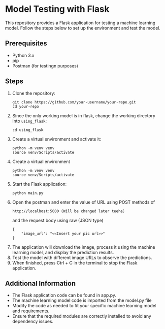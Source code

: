 # Model Testing with Flask

This repository provides a Flask application for testing a machine learning model. Follow the steps below to set up the environment and test the model.

## Prerequisites

- Python 3.x
- pip
- Postman (for testingn purposes)

## Steps

1. Clone the repository:
    ```
    git clone https://github.com/your-username/your-repo.git
    cd your-repo
    ````
2. Since the only working model is in flask, change the working directory into `using_flask`:
    ```
    cd using_flask
    ```
3. Create a virtual environment and activate it:
    ```
    python -m venv venv
    source venv/Scripts/activate
    ```
4. Create a virtual environment
    ```
    python -m venv venv
    source venv/Scripts/activate
    ```
5. Start the Flask application:
    ```
    python main.py
    ```
6. Open the postman and enter the value of URL using POST methods of
    ```
    http://localhost:5000 (Will be changed later teehe)
    ```
    and the request body using raw (JSON type)
    ```
    {
        "image_url": "<<Insert your pic url>>"
    }
    ```
7. The application will download the image, process it using the machine learning model, and display the prediction results.
8. Test the model with different image URLs to observe the predictions.
9. When finished, press Ctrl + C in the terminal to stop the Flask application.

## Additional Information
- The Flask application code can be found in app.py.
- The machine learning model code is imported from the model.py file
- Modify the code as needed to fit your specific machine learning model and requirements.
- Ensure that the required modules are correctly installed to avoid any dependency issues.
